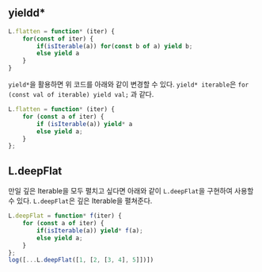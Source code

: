 ## yieldd*

```javascript 
L.flatten = function* (iter) {
    for(const of iter) {
        if(isIterable(a)) for(const b of a) yield b;
        else yield a
    }
}
```


`yield*`을 활용하면 위 코드를 아래와 같이 변경할 수 있다.
`yield* iterable`은 `for (const val of iterable) yield val;` 과 같다.
```javascript
L.flatten = function* (iter) {
    for (const a of iter) {
        if (isIterable(a)) yield* a
        else yield a;
    }
};
```


## L.deepFlat
만일 깊은 Iterable을 모두 펼치고 싶다면 아래와 같이 `L.deepFlat`을 구현하여 사용할 수 있다. `L.deepFlat`은 깊은 Iterable을 펼쳐준다.

```javascript
L.deepFlat = function* f(iter) {
    for (const a of iter) {
        if(isIterable(a)) yield* f(a);
        else yield a;
    }
};
log([...L.deepFlat([1, [2, [3, 4], 5]])])
```










